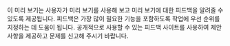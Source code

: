 이 미리 보기는 사용자가 미리 보기를 사용해 보고 미리 보기에 대한 피드백을 알려줄 수 있도록 제공됩니다. 피드백은 가장 많이 필요한 기능을 포함하도록 작업에 우선 순위를 지정하는 데 도움이 됩니다. 공개적으로 사용할 수 있는 피드백 사이트를 사용하여 제안 사항을 제공하고 문제를 신고해 주시기 바랍니다.
